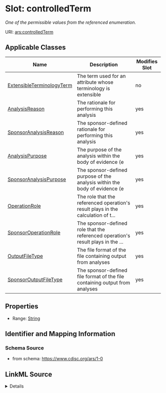 # Slot: controlledTerm


_One of the permissible values from the referenced enumeration._



URI: [ars:controlledTerm](https://www.cdisc.org/ars/1-0/controlledTerm)



<!-- no inheritance hierarchy -->




## Applicable Classes

| Name | Description | Modifies Slot |
| --- | --- | --- |
[ExtensibleTerminologyTerm](ExtensibleTerminologyTerm.md) | The term used for an attribute whose terminology is extensible |  no  |
[AnalysisReason](AnalysisReason.md) | The rationale for performing this analysis |  yes  |
[SponsorAnalysisReason](SponsorAnalysisReason.md) | The sponsor-defined rationale for performing this analysis |  yes  |
[AnalysisPurpose](AnalysisPurpose.md) | The purpose of the analysis within the body of evidence (e |  yes  |
[SponsorAnalysisPurpose](SponsorAnalysisPurpose.md) | The sponsor-defined purpose of the analysis within the body of evidence (e |  yes  |
[OperationRole](OperationRole.md) | The role that the referenced operation's result plays in the calculation of t... |  yes  |
[SponsorOperationRole](SponsorOperationRole.md) | The sponsor-defined role that the referenced operation's result plays in the ... |  yes  |
[OutputFileType](OutputFileType.md) | The file format of the file containing output from analyses |  yes  |
[SponsorOutputFileType](SponsorOutputFileType.md) | The sponsor-defined file format of the file containing output from analyses |  yes  |







## Properties

* Range: [String](String.md)





## Identifier and Mapping Information







### Schema Source


* from schema: https://www.cdisc.org/ars/1-0




## LinkML Source

<details>
```yaml
name: controlledTerm
description: One of the permissible values from the referenced enumeration.
from_schema: https://www.cdisc.org/ars/1-0
rank: 1000
alias: controlledTerm
domain_of:
- ExtensibleTerminologyTerm
range: string
any_of:
- range: AnalysisReasonEnum
- range: AnalysisPurposeEnum
- range: OperationRoleEnum
- range: OutputFileTypeEnum

```
</details>